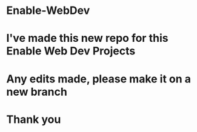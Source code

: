 # Enable-WebDev

# I've made this new repo for this Enable Web Dev Projects

# Any edits made, please make it on a new branch

# Thank you
